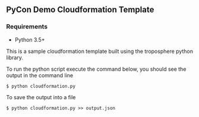 ## PyCon Demo Cloudformation Template

### Requirements
* Python 3.5+

This is a sample cloudformation template built using the troposphere python library.

To run the python script execute the command below, you should see the output in the command line
```
$ python cloudformation.py
```

To save the output into a file 
```
$ python cloudformation.py >> output.json
```


